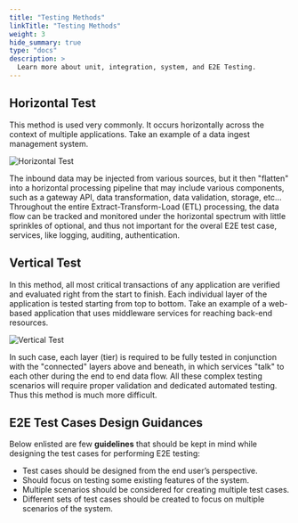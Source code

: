 ```yaml
---
title: "Testing Methods"
linkTitle: "Testing Methods"
weight: 3
hide_summary: true
type: "docs"
description: >
  Learn more about unit, integration, system, and E2E Testing.
---
```


## Horizontal Test

This method is used very commonly. It occurs horizontally across the context of multiple applications. Take an example of a data ingest management system.

![Horizontal Test](../images/horizontal-e2e-testing.png)

The inbound data may be  injected from various sources, but it then "flatten" into a horizontal processing pipeline that may include various components, such as a gateway API, data transformation, data validation, storage, etc... Throughout the entire Extract-Transform-Load (ETL) processing, the data flow can be tracked and monitored under the horizontal spectrum with little sprinkles of optional, and thus not important for the overal E2E test case, services, like logging, auditing, authentication.

## Vertical Test

In this method, all most critical transactions of any application are verified and evaluated right from the start to finish. Each individual layer of the application is tested starting from top to bottom. Take an example of a web-based application that uses middleware services for reaching back-end resources.

![Vertical Test](../images/vertical-e2e-testing.png)

 In such case, each layer (tier) is required to be fully tested in conjunction with the "connected" layers above and beneath, in which services "talk" to each other during the end to end data flow. All these complex testing scenarios will require proper validation and dedicated automated testing. Thus this method is much more difficult.

## E2E Test Cases Design Guidances

Below enlisted are few **guidelines** that should be kept in mind while designing the test cases for performing E2E testing:

- Test cases should be designed from the end user’s perspective.
- Should focus on testing some existing features of the system.
- Multiple scenarios should be considered for creating multiple test cases.
- Different sets of test cases should be created to focus on multiple scenarios of the system.
